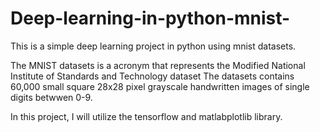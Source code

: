 # Deep-learning-in-python-mnist-
This is a simple deep learning project in python using mnist datasets.

The MNIST datasets is a acronym that represents the Modified National Institute of Standards and Technology dataset
The datasets contains 60,000 small square 28x28 pixel grayscale handwritten images of single digits betwwen 0-9.

In this project, I will utilize the tensorflow and matlabplotlib library. 
